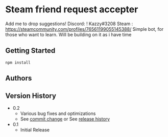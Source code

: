 # Steam friend request accepter

Add me to drop suggestions! 
Discord: !                          Kazzy#3208
Steam : https://steamcommunity.com/profiles/76561199055145388/
Simple bot, for those who want to learn. Will be building on it as i have time


## Getting Started

```npm install```


## Authors


## Version History

* 0.2
    * Various bug fixes and optimizations
    * See [commit change]() or See [release history]()
* 0.1
    * Initial Release




